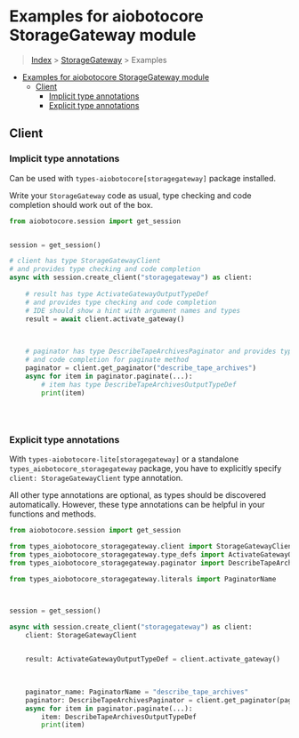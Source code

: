 <a id="examples-for-aiobotocore-storagegateway-module"></a>

# Examples for aiobotocore StorageGateway module

> [Index](../README.md) > [StorageGateway](./README.md) > Examples

- [Examples for aiobotocore StorageGateway module](#examples-for-aiobotocore-storagegateway-module)
  - [Client](#client)
    - [Implicit type annotations](#implicit-type-annotations)
    - [Explicit type annotations](#explicit-type-annotations)

<a id="client"></a>

## Client

<a id="implicit-type-annotations"></a>

### Implicit type annotations

Can be used with `types-aiobotocore[storagegateway]` package installed.

Write your `StorageGateway` code as usual, type checking and code completion
should work out of the box.

```python
from aiobotocore.session import get_session


session = get_session()

# client has type StorageGatewayClient
# and provides type checking and code completion
async with session.create_client("storagegateway") as client:
    
    # result has type ActivateGatewayOutputTypeDef
    # and provides type checking and code completion
    # IDE should show a hint with argument names and types
    result = await client.activate_gateway()
    

    
    # paginator has type DescribeTapeArchivesPaginator and provides type checking
    # and code completion for paginate method
    paginator = client.get_paginator("describe_tape_archives")
    async for item in paginator.paginate(...):
        # item has type DescribeTapeArchivesOutputTypeDef
        print(item)
    

    
```

<a id="explicit-type-annotations"></a>

### Explicit type annotations

With `types-aiobotocore-lite[storagegateway]` or a standalone
`types_aiobotocore_storagegateway` package, you have to explicitly specify
`client: StorageGatewayClient` type annotation.

All other type annotations are optional, as types should be discovered
automatically. However, these type annotations can be helpful in your functions
and methods.

```python
from aiobotocore.session import get_session

from types_aiobotocore_storagegateway.client import StorageGatewayClient
from types_aiobotocore_storagegateway.type_defs import ActivateGatewayOutputTypeDef
from types_aiobotocore_storagegateway.paginator import DescribeTapeArchivesPaginator

from types_aiobotocore_storagegateway.literals import PaginatorName



session = get_session()

async with session.create_client("storagegateway") as client:
    client: StorageGatewayClient

    
    result: ActivateGatewayOutputTypeDef = client.activate_gateway()
    

    
    paginator_name: PaginatorName = "describe_tape_archives"
    paginator: DescribeTapeArchivesPaginator = client.get_paginator(paginator_name)
    async for item in paginator.paginate(...):
        item: DescribeTapeArchivesOutputTypeDef
        print(item)
    

    
```
